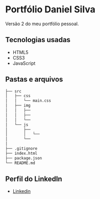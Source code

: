 # Portfólio Daniel Silva

Versão 2 do meu portfólio pessoal.

## Tecnologias usadas

- HTML5
- CSS3
- JavaScript

## Pastas e arquivos

```sh
├── src
│   ├── css
│   │   └── main.css
│   ├── img
│   │   ├──
│   │   ├──
│   │   └──
│   └── js
│       ├──
│       │   └──
│       └──
│  
├── .gitignore
├── index.html
├── package.json
└── README.md
```

## Perfil do LinkedIn

- [Linkedin](https://www.linkedin.com/in/daniel-silva-852306ab/)
